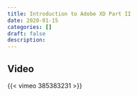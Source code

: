 ```yaml
---
title: Introduction to Adobe XD Part II
date: 2020-01-15
categories: []
draft: false
description: 
---
```


## Video

{{< vimeo 385383231 >}}
